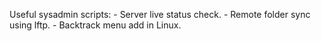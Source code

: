 Useful sysadmin scripts:
	- Server live status check.
	- Remote folder sync using lftp.
	- Backtrack menu add in Linux.